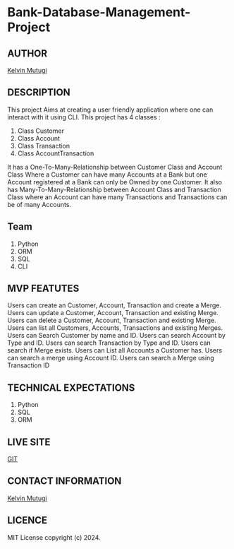 # Bank-Database-Management-Project

## AUTHOR

[Kelvin Mutugi](https://github.com/kelvindev1/Bank-Database-Management-Project.git)

## DESCRIPTION

This project Aims at creating a user friendly application where one can interact with it using CLI.
This project has 4 classes :

1. Class Customer
1. Class Account
1. Class Transaction
1. Class AccountTransaction

It has a One-To-Many-Relationship between Customer Class and Account Class Where a Customer can have many Accounts at a Bank but one Account registered at a Bank can only be Owned by one Customer.
It also has Many-To-Many-Relationship between Account Class and Transaction Class where an Account can have many Transactions and Transactions can be of many Accounts.

## Team

1. Python
1. ORM
1. SQL
1. CLI

## MVP FEATUTES

Users can create an Customer, Account, Transaction and create a Merge.
Users can update a Customer, Account, Transaction and existing Merge.
Users can delete a Customer, Account, Transaction and existing Merge.
Users can list all Customers, Accounts, Transactions and existing Merges.
Users can Search Customer by name and ID.
Users can search Account by Type and ID.
Users can search Transaction by Type and ID.
Users can search if Merge exists.
Users can List all Accounts a Customer has.
Users can search a merge using Account ID.
Users can search a Merge using Transaction ID

## TECHNICAL EXPECTATIONS

1. Python
1. SQL
1. ORM

## LIVE SITE

[GIT](https://github.com/kelvindev1/Bank-Database-Management-Project.git)

## CONTACT INFORMATION

[Kelvin Mutugi](https://github.com/kelvindev1/Bank-Database-Management-Project.git)

## LICENCE

MIT License
copyright (c) 2024.
